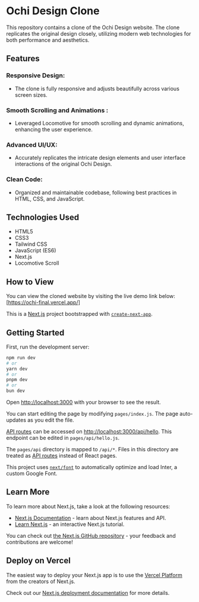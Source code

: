 # Ochi Design Clone
This repository contains a clone of the Ochi Design website. The clone replicates the original design closely, utilizing modern web technologies for both performance and aesthetics.




## Features
### Responsive Design:
*  The clone is fully responsive and adjusts beautifully across various screen sizes.
### Smooth Scrolling and Animations :
* Leveraged Locomotive for smooth scrolling and dynamic animations, enhancing the user experience.
### Advanced UI/UX:
*  Accurately replicates the intricate design elements and user interface interactions of the original Ochi Design.
### Clean Code: 
* Organized and maintainable codebase, following best practices in HTML, CSS, and JavaScript.




## Technologies Used
* HTML5
* CSS3
* Tailwind CSS
* JavaScript (ES6)
* Next.js
* Locomotive Scroll

## How to View
You can view the cloned website by visiting the live demo link below:
[https://ochi-final.vercel.app/]





This is a [Next.js](https://nextjs.org/) project bootstrapped with [`create-next-app`](https://github.com/vercel/next.js/tree/canary/packages/create-next-app).

## Getting Started

First, run the development server:

```bash
npm run dev
# or
yarn dev
# or
pnpm dev
# or
bun dev
```

Open [http://localhost:3000](http://localhost:3000) with your browser to see the result.

You can start editing the page by modifying `pages/index.js`. The page auto-updates as you edit the file.

[API routes](https://nextjs.org/docs/api-routes/introduction) can be accessed on [http://localhost:3000/api/hello](http://localhost:3000/api/hello). This endpoint can be edited in `pages/api/hello.js`.

The `pages/api` directory is mapped to `/api/*`. Files in this directory are treated as [API routes](https://nextjs.org/docs/api-routes/introduction) instead of React pages.

This project uses [`next/font`](https://nextjs.org/docs/basic-features/font-optimization) to automatically optimize and load Inter, a custom Google Font.

## Learn More

To learn more about Next.js, take a look at the following resources:

- [Next.js Documentation](https://nextjs.org/docs) - learn about Next.js features and API.
- [Learn Next.js](https://nextjs.org/learn) - an interactive Next.js tutorial.

You can check out [the Next.js GitHub repository](https://github.com/vercel/next.js/) - your feedback and contributions are welcome!

## Deploy on Vercel

The easiest way to deploy your Next.js app is to use the [Vercel Platform](https://vercel.com/new?utm_medium=default-template&filter=next.js&utm_source=create-next-app&utm_campaign=create-next-app-readme) from the creators of Next.js.

Check out our [Next.js deployment documentation](https://nextjs.org/docs/deployment) for more details.
